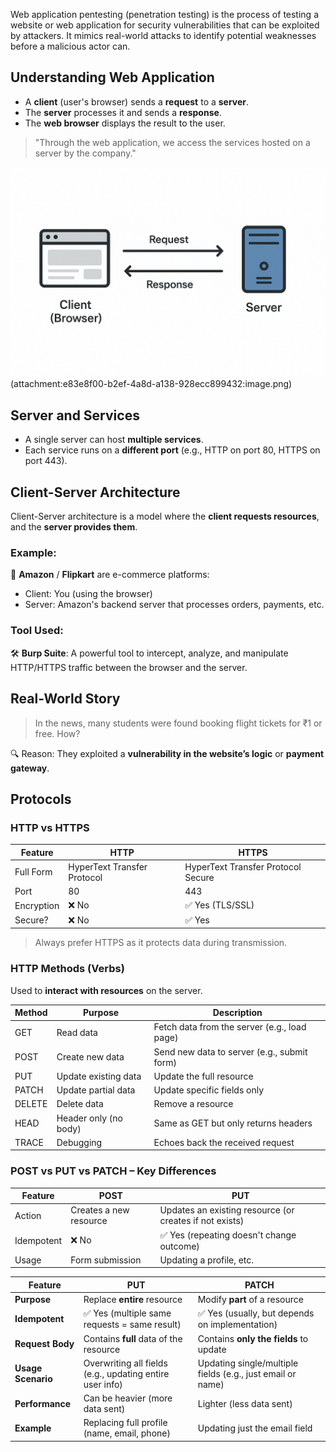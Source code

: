 Web application pentesting (penetration testing) is the process of testing a website or web application for security vulnerabilities that can be exploited by attackers. It mimics real-world attacks to identify potential weaknesses before a malicious actor can.

## Understanding Web Application

- A **client** (user's browser) sends a **request** to a **server**.
- The **server** processes it and sends a **response**.
- The **web browser** displays the result to the user.

> "Through the web application, we access the services hosted on a server by the company."

![alt text](image.png)(attachment:e83e8f00-b2ef-4a8d-a138-928ecc899432:image.png)

## Server and Services

- A single server can host **multiple services**.
- Each service runs on a **different port** (e.g., HTTP on port 80, HTTPS on port 443).

## Client-Server Architecture

Client-Server architecture is a model where the **client requests resources**, and the **server provides them**.

### Example:

🛒 **Amazon** / **Flipkart** are e-commerce platforms:

- Client: You (using the browser)
- Server: Amazon's backend server that processes orders, payments, etc.

### Tool Used:

🛠️ **Burp Suite**: A powerful tool to intercept, analyze, and manipulate HTTP/HTTPS traffic between the browser and the server.

## Real-World Story

> In the news, many students were found booking flight tickets for ₹1 or free. How?

🔍 Reason: They exploited a **vulnerability in the website’s logic** or **payment gateway**.

## Protocols

### HTTP vs HTTPS

| Feature    | HTTP                        | HTTPS                              |
| ---------- | --------------------------- | ---------------------------------- |
| Full Form  | HyperText Transfer Protocol | HyperText Transfer Protocol Secure |
| Port       | 80                          | 443                                |
| Encryption | ❌ No                       | ✅ Yes (TLS/SSL)                   |
| Secure?    | ❌ No                       | ✅ Yes                             |

> Always prefer HTTPS as it protects data during transmission.

### HTTP Methods (Verbs)

Used to **interact with resources** on the server.

| Method | Purpose               | Description                                  |
| ------ | --------------------- | -------------------------------------------- |
| GET    | Read data             | Fetch data from the server (e.g., load page) |
| POST   | Create new data       | Send new data to server (e.g., submit form)  |
| PUT    | Update existing data  | Update the full resource                     |
| PATCH  | Update partial data   | Update specific fields only                  |
| DELETE | Delete data           | Remove a resource                            |
| HEAD   | Header only (no body) | Same as GET but only returns headers         |
| TRACE  | Debugging             | Echoes back the received request             |

### POST vs PUT vs PATCH – Key Differences

| Feature    | POST                   | PUT                                                     |
| ---------- | ---------------------- | ------------------------------------------------------- |
| Action     | Creates a new resource | Updates an existing resource (or creates if not exists) |
| Idempotent | ❌ No                  | ✅ Yes (repeating doesn't change outcome)               |
| Usage      | Form submission        | Updating a profile, etc.                                |

| Feature            | **PUT**                                                  | **PATCH**                                                  |
| ------------------ | -------------------------------------------------------- | ---------------------------------------------------------- |
| **Purpose**        | Replace **entire** resource                              | Modify **part** of a resource                              |
| **Idempotent**     | ✅ Yes (multiple same requests = same result)            | ✅ Yes (usually, but depends on implementation)            |
| **Request Body**   | Contains **full** data of the resource                   | Contains **only the fields** to update                     |
| **Usage Scenario** | Overwriting all fields (e.g., updating entire user info) | Updating single/multiple fields (e.g., just email or name) |
| **Performance**    | Can be heavier (more data sent)                          | Lighter (less data sent)                                   |
| **Example**        | Replacing full profile (name, email, phone)              | Updating just the email field                              |
